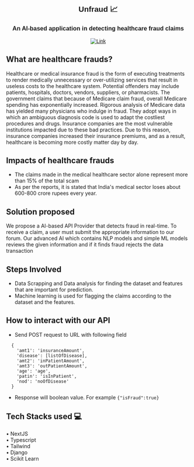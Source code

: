

<div align="center" style="font-family:'Montserrat', sans-serif;">
  
## Unfraud 📈
### An AI-based application in detecting healthcare fraud claims

  [![Link](https://img.shields.io/badge/Website-Link-yellow)](https://unfraud.vercel.app/) <br/>
</div>

## What are healthcare frauds?

 Healthcare or medical insurance fraud is the form of executing treatments to render medically unnecessary or over-utilizing services that result in useless costs to the healthcare system. Potential offenders may include patients, hospitals, doctors, vendors, suppliers, or pharmacists. The government claims that because of Medicare claim fraud, overall Medicare spending has exponentially increased.
Rigorous analysis of Medicare data has yielded many physicians who indulge in fraud. They adopt ways in which an ambiguous diagnosis code is used to adapt the costliest procedures and drugs. Insurance companies are the most vulnerable institutions impacted due to these bad practices. Due to this reason, insurance companies increased their insurance premiums, and as a result, healthcare is becoming more costly matter day by day.

## Impacts of healthcare frauds

- The claims made in the medical healthcare sector alone represent more than 15% of the total scam
- As per the reports, it is stated that India's medical sector loses about 600-800 crore rupees every year.

## Solution proposed  

We propose a AI-based API Provider that detects fraud in real-time. To receive a claim, a user must submit the appropriate information to our forum. Our advanced AI which contains NLP models and simple ML models reviews the given information and if it finds fraud rejects the data transaction
   
## Steps Involved

- Data Scrapping and Data analysis for finding the dataset and features that are important for prediction.
- Machine learning is used for flagging the claims according to the dataset and the features.

## How to interact with our API

* Send POST request to URL with following field
```
  {
    'amt1': 'insuranceAmount',
    'disease': [listOfDisease],
    'amt2': 'inPatientAmount',
    'amt3': 'outPatientAmount',
    'age': 'age',
    'patin': 'isInPatient',
    'nod': 'noOfDisease'
  }

```
* Response will boolean value. For example ```{"isFraud":true}```


## Tech Stacks used 💻

  • NextJS<br/>
  • Typescript<br/>
  • Tailwind<br/>
  • Django<br/>
  • Scikit Learn
